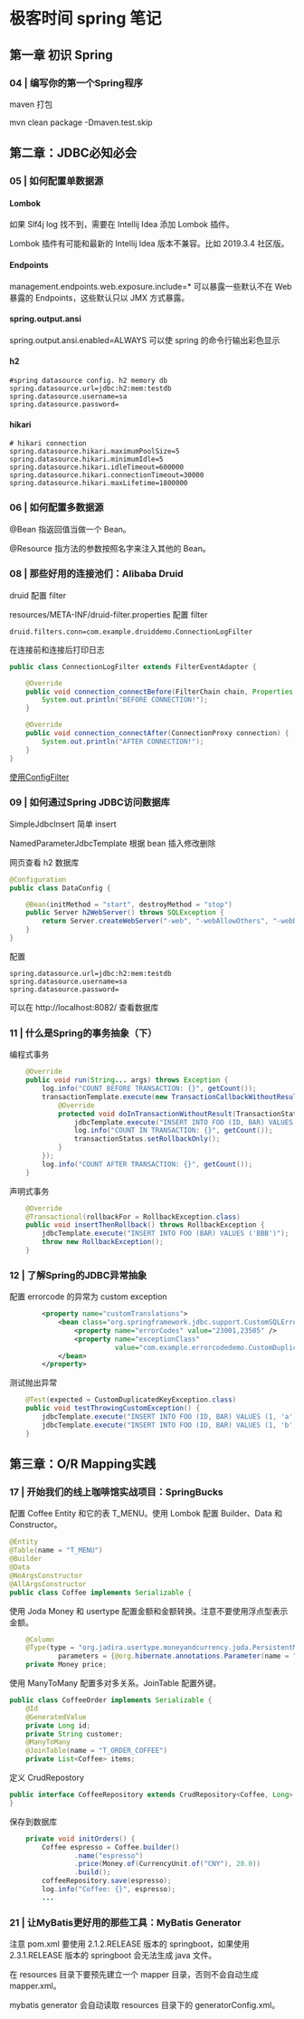 # 极客时间 spring 笔记

## 第一章 初识 Spring

### 04 | 编写你的第一个Spring程序

maven 打包

mvn clean package -Dmaven.test.skip

## 第二章：JDBC必知必会

### 05 | 如何配置单数据源

#### Lombok

如果 Slf4j log 找不到，需要在 Intellij Idea 添加 Lombok 插件。

Lombok 插件有可能和最新的 Intellij Idea 版本不兼容。比如 2019.3.4 社区版。

#### Endpoints

management.endpoints.web.exposure.include=* 可以暴露一些默认不在 Web 暴露的 Endpoints，这些默认只以 JMX 方式暴露。

#### spring.output.ansi

spring.output.ansi.enabled=ALWAYS 可以使 spring 的命令行输出彩色显示

#### h2

```
#spring datasource config. h2 memory db
spring.datasource.url=jdbc:h2:mem:testdb
spring.datasource.username=sa
spring.datasource.password=
```

#### hikari

```
# hikari connection
spring.datasource.hikari.maximumPoolSize=5
spring.datasource.hikari.minimumIdle=5
spring.datasource.hikari.idleTimeout=600000
spring.datasource.hikari.connectionTimeout=30000
spring.datasource.hikari.maxLifetime=1800000
```

### 06 | 如何配置多数据源

@Bean 指返回值当做一个 Bean。

@Resource 指方法的参数按照名字来注入其他的 Bean。

### 08 | 那些好用的连接池们：Alibaba Druid

druid 配置 filter

resources/META-INF/druid-filter.properties 配置 filter

```
druid.filters.conn=com.example.druiddemo.ConnectionLogFilter
```

在连接前和连接后打印日志

```java
public class ConnectionLogFilter extends FilterEventAdapter {

    @Override
    public void connection_connectBefore(FilterChain chain, Properties info) {
        System.out.println("BEFORE CONNECTION!");
    }

    @Override
    public void connection_connectAfter(ConnectionProxy connection) {
        System.out.println("AFTER CONNECTION!");
    }
}
```

[使用ConfigFilter](https://github.com/alibaba/druid/wiki/%E4%BD%BF%E7%94%A8ConfigFilter)

### 09 | 如何通过Spring JDBC访问数据库

SimpleJdbcInsert 简单 insert

NamedParameterJdbcTemplate 根据 bean 插入修改删除

网页查看 h2 数据库

```java
@Configuration
public class DataConfig {

    @Bean(initMethod = "start", destroyMethod = "stop")
    public Server h2WebServer() throws SQLException {
        return Server.createWebServer("-web", "-webAllowOthers", "-webDaemon", "-webPort", "8082");
    }
}
```

配置

```
spring.datasource.url=jdbc:h2:mem:testdb
spring.datasource.username=sa
spring.datasource.password=
```

可以在 http://localhost:8082/ 查看数据库

### 11 | 什么是Spring的事务抽象（下）

编程式事务

```java
    @Override
    public void run(String... args) throws Exception {
        log.info("COUNT BEFORE TRANSACTION: {}", getCount());
        transactionTemplate.execute(new TransactionCallbackWithoutResult() {
            @Override
            protected void doInTransactionWithoutResult(TransactionStatus transactionStatus) {
                jdbcTemplate.execute("INSERT INTO FOO (ID, BAR) VALUES (1, 'aaa')");
                log.info("COUNT IN TRANSACTION: {}", getCount());
                transactionStatus.setRollbackOnly();
            }
        });
        log.info("COUNT AFTER TRANSACTION: {}", getCount());
    }
```

声明式事务

```java
    @Override
    @Transactional(rollbackFor = RollbackException.class)
    public void insertThenRollback() throws RollbackException {
        jdbcTemplate.execute("INSERT INTO FOO (BAR) VALUES ('BBB')");
        throw new RollbackException();
    }
```

### 12 | 了解Spring的JDBC异常抽象

配置 errorcode 的异常为 custom exception

```xml
        <property name="customTranslations">
            <bean class="org.springframework.jdbc.support.CustomSQLErrorCodesTranslation">
                <property name="errorCodes" value="23001,23505" />
                <property name="exceptionClass"
                          value="com.example.errorcodedemo.CustomDuplicatedKeyException" />
            </bean>
        </property>
```

测试抛出异常

```java
    @Test(expected = CustomDuplicatedKeyException.class)
    public void testThrowingCustomException() {
        jdbcTemplate.execute("INSERT INTO FOO (ID, BAR) VALUES (1, 'a')");
        jdbcTemplate.execute("INSERT INTO FOO (ID, BAR) VALUES (1, 'b')");
    }
```

## 第三章：O/R Mapping实践

### 17 | 开始我们的线上咖啡馆实战项目：SpringBucks

配置 Coffee Entity 和它的表 T_MENU。使用 Lombok 配置 Builder、Data 和 Constructor。

```java
@Entity
@Table(name = "T_MENU")
@Builder
@Data
@NoArgsConstructor
@AllArgsConstructor
public class Coffee implements Serializable {
```

使用 Joda Money 和 usertype 配置金额和金额转换。注意不要使用浮点型表示金额。

```java
    @Column
    @Type(type = "org.jadira.usertype.moneyandcurrency.joda.PersistentMoneyAmount",
            parameters = {@org.hibernate.annotations.Parameter(name = "currencyCode", value = "CNY")})
    private Money price;
```

使用 ManyToMany 配置多对多关系。JoinTable 配置外键。

```java
public class CoffeeOrder implements Serializable {
    @Id
    @GeneratedValue
    private Long id;
    private String customer;
    @ManyToMany
    @JoinTable(name = "T_ORDER_COFFEE")
    private List<Coffee> items;
```

定义 CrudRepostory

```java
public interface CoffeeRepository extends CrudRepository<Coffee, Long> {
}
```

保存到数据库

```java
    private void initOrders() {
        Coffee espresso = Coffee.builder()
                .name("espresso")
                .price(Money.of(CurrencyUnit.of("CNY"), 20.0))
                .build();
        coffeeRepository.save(espresso);
        log.info("Coffee: {}", espresso);
        ...
```

### 21 | 让MyBatis更好用的那些工具：MyBatis Generator

注意 pom.xml 要使用 2.1.2.RELEASE 版本的 springboot，如果使用 2.3.1.RELEASE 版本的 springboot 会无法生成 java 文件。

在 resources 目录下要预先建立一个 mapper 目录，否则不会自动生成 mapper.xml。

mybatis generator 会自动读取 resources 目录下的 generatorConfig.xml。
